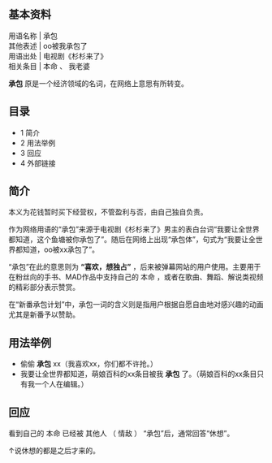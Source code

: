 **基本资料**  
---  
用语名称  |  承包   
其他表述  |  oo被我承包了   
用语出处  |  电视剧《杉杉来了》   
相关条目  |  本命  、  我老婆   
  
**承包** 原是一个经济领域的名词，在网络上意思有所转变。

##  目录

  * 1  简介 
  * 2  用法举例 
  * 3  回应 
  * 4  外部链接 

##  简介

本义为花钱暂时买下经营权，不管盈利与否，由自己独自负责。

作为网络用语的“承包”来源于电视剧《杉杉来了》男主的表白台词“我要让全世界都知道，这个鱼塘被你承包了”。随后在网络上出现“承包体”，句式为“我要让全世界都知道，oo被xx承包了”。

“承包”在此的意思则为 **“喜欢，想独占”** ，后来被弹幕网站的用户使用。主要用于在粉丝向的手书、MAD作品中支持自己的  本命
，或者在歌曲、舞蹈、解说类视频的精彩部分表示赞赏。

在“新番承包计划”中，承包一词的含义则是指用户根据自愿自由地对感兴趣的动画尤其是新番予以赞助。

##  用法举例

  * 偷偷 **承包** xx（我喜欢xx，你们都不许抢。） 
  * 我要让全世界都知道，萌娘百科的xx条目被我 **承包** 了。（萌娘百科的xx条目只有我一个人在编辑。） 

##  回应

看到自己的  本命  已经被  其他人  （  情敌  ）  “承包”后，通常回答“休想”。

↑说休想的都是之后才来的。